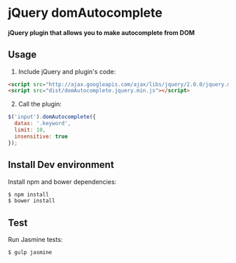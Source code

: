 # jQuery domAutocomplete

#### jQuery plugin that allows you to make autocomplete from DOM

## Usage

1. Include jQuery and plugin's code:
```html
<script src="http://ajax.googleapis.com/ajax/libs/jquery/2.0.0/jquery.min.js"></script>
<script src="dist/domAutocomplete.jquery.min.js"></script>
```

2. Call the plugin:
```javascript
$('input').domAutocomplete({
  datas: '.keyword',
  limit: 10,
  insensitive: true
});
```

## Install Dev environment

Install npm and bower dependencies:
```sh
$ npm install
$ bower install
```

## Test

Run Jasmine tests:
```sh
$ gulp jasmine
```
